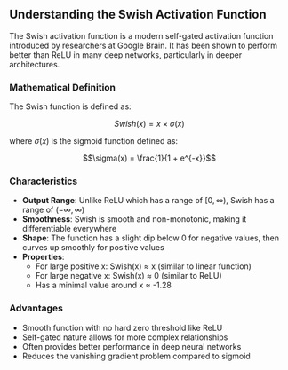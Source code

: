 ## Understanding the Swish Activation Function

The Swish activation function is a modern self-gated activation function introduced by researchers at Google Brain. It has been shown to perform better than ReLU in many deep networks, particularly in deeper architectures.

### Mathematical Definition

The Swish function is defined as:

$$Swish(x) = x \times \sigma(x)$$

where $\sigma(x)$ is the sigmoid function defined as:

$$\sigma(x) = \frac{1}{1 + e^{-x}}$$

### Characteristics

- **Output Range**: Unlike ReLU which has a range of $[0, \infty)$, Swish has a range of $(-\infty, \infty)$
- **Smoothness**: Swish is smooth and non-monotonic, making it differentiable everywhere
- **Shape**: The function has a slight dip below 0 for negative values, then curves up smoothly for positive values
- **Properties**:
  - For large positive x: Swish(x) ≈ x (similar to linear function)
  - For large negative x: Swish(x) ≈ 0 (similar to ReLU)
  - Has a minimal value around x ≈ -1.28

### Advantages

- Smooth function with no hard zero threshold like ReLU
- Self-gated nature allows for more complex relationships
- Often provides better performance in deep neural networks
- Reduces the vanishing gradient problem compared to sigmoid
